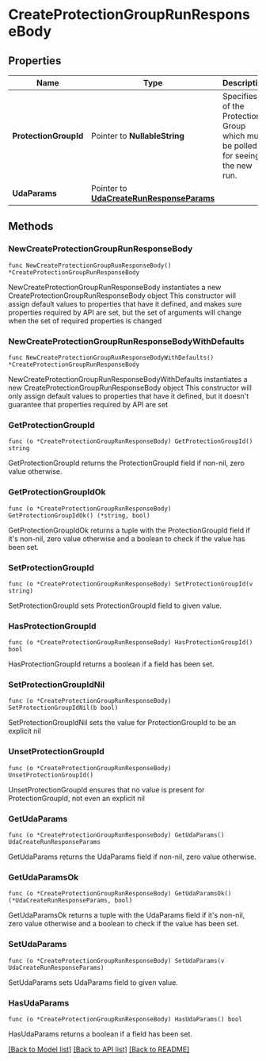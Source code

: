# CreateProtectionGroupRunResponseBody

## Properties

Name | Type | Description | Notes
------------ | ------------- | ------------- | -------------
**ProtectionGroupId** | Pointer to **NullableString** | Specifies id of the Protection Group which must be polled for seeing the new run. | [optional] 
**UdaParams** | Pointer to [**UdaCreateRunResponseParams**](UdaCreateRunResponseParams.md) |  | [optional] 

## Methods

### NewCreateProtectionGroupRunResponseBody

`func NewCreateProtectionGroupRunResponseBody() *CreateProtectionGroupRunResponseBody`

NewCreateProtectionGroupRunResponseBody instantiates a new CreateProtectionGroupRunResponseBody object
This constructor will assign default values to properties that have it defined,
and makes sure properties required by API are set, but the set of arguments
will change when the set of required properties is changed

### NewCreateProtectionGroupRunResponseBodyWithDefaults

`func NewCreateProtectionGroupRunResponseBodyWithDefaults() *CreateProtectionGroupRunResponseBody`

NewCreateProtectionGroupRunResponseBodyWithDefaults instantiates a new CreateProtectionGroupRunResponseBody object
This constructor will only assign default values to properties that have it defined,
but it doesn't guarantee that properties required by API are set

### GetProtectionGroupId

`func (o *CreateProtectionGroupRunResponseBody) GetProtectionGroupId() string`

GetProtectionGroupId returns the ProtectionGroupId field if non-nil, zero value otherwise.

### GetProtectionGroupIdOk

`func (o *CreateProtectionGroupRunResponseBody) GetProtectionGroupIdOk() (*string, bool)`

GetProtectionGroupIdOk returns a tuple with the ProtectionGroupId field if it's non-nil, zero value otherwise
and a boolean to check if the value has been set.

### SetProtectionGroupId

`func (o *CreateProtectionGroupRunResponseBody) SetProtectionGroupId(v string)`

SetProtectionGroupId sets ProtectionGroupId field to given value.

### HasProtectionGroupId

`func (o *CreateProtectionGroupRunResponseBody) HasProtectionGroupId() bool`

HasProtectionGroupId returns a boolean if a field has been set.

### SetProtectionGroupIdNil

`func (o *CreateProtectionGroupRunResponseBody) SetProtectionGroupIdNil(b bool)`

 SetProtectionGroupIdNil sets the value for ProtectionGroupId to be an explicit nil

### UnsetProtectionGroupId
`func (o *CreateProtectionGroupRunResponseBody) UnsetProtectionGroupId()`

UnsetProtectionGroupId ensures that no value is present for ProtectionGroupId, not even an explicit nil
### GetUdaParams

`func (o *CreateProtectionGroupRunResponseBody) GetUdaParams() UdaCreateRunResponseParams`

GetUdaParams returns the UdaParams field if non-nil, zero value otherwise.

### GetUdaParamsOk

`func (o *CreateProtectionGroupRunResponseBody) GetUdaParamsOk() (*UdaCreateRunResponseParams, bool)`

GetUdaParamsOk returns a tuple with the UdaParams field if it's non-nil, zero value otherwise
and a boolean to check if the value has been set.

### SetUdaParams

`func (o *CreateProtectionGroupRunResponseBody) SetUdaParams(v UdaCreateRunResponseParams)`

SetUdaParams sets UdaParams field to given value.

### HasUdaParams

`func (o *CreateProtectionGroupRunResponseBody) HasUdaParams() bool`

HasUdaParams returns a boolean if a field has been set.


[[Back to Model list]](../README.md#documentation-for-models) [[Back to API list]](../README.md#documentation-for-api-endpoints) [[Back to README]](../README.md)


